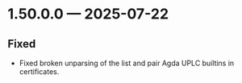 
<a id='changelog-1.50.0.0'></a>
# 1.50.0.0 — 2025-07-22

## Fixed

- Fixed broken unparsing of the list and pair Agda UPLC builtins in certificates.
